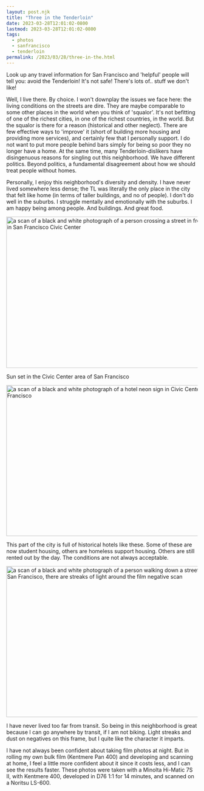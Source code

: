 ```yaml
---
layout: post.njk
title: "Three in the Tenderloin"
date: 2023-03-28T12:01:02-0800
lastmod: 2023-03-28T12:01:02-0800
tags:
  - photos
  - sanfrancisco
  - tenderloin
permalink: /2023/03/28/three-in-the.html
---
```

Look up any travel information for San Francisco and 'helpful' people will tell you: avoid the Tenderloin! It's not safe! There's lots of.. stuff we don't like!

Well, I live there. By choice. I won't downplay the issues we face here: the living conditions on the streets are dire. They are maybe comparable to some other places in the world when you think of 'squalor'. It's not befitting of one of the richest cities, in one of the richest countries, in the world. But the squalor is there for a reason (historical and other neglect). There are few effective ways to 'improve' it (short of building more housing and providing more services), and certainly few that I personally support. I do not want to put more people behind bars simply for being so poor they no longer have a home. At the same time, many Tenderloin-dislikers have disingenuous reasons for singling out this neighborhood. We have different politics. Beyond politics, a fundamental disagreement about how we should treat people without homes.

Personally, I enjoy this neighborhood's diversity and density. I have never lived somewhere less dense; the TL was literally the only place in the city that felt like home (in terms of taller buildings, and no of people). I don't do well in the suburbs. I struggle mentally and emotionally with the suburbs. I am happy being among people. And buildings. And great food.

<img src="/photos/uploads/f2d3b995b7.jpg" width="600" height="398" alt="a scan of a black and white photograph of a person crossing a street in front of UC Law in San Francisco Civic Center" />

Sun set in the Civic Center area of San Francisco

<img src="/photos/uploads/13a34da159.jpg" width="600" height="397" alt="a scan of a black and white photograph of a hotel neon sign in Civic Center San Francisco" />

This part of the city is full of historical hotels like these. Some of these are now student housing, others are homeless support housing. Others are still rented out by the day. The conditions are not always acceptable.

<img src="/photos/uploads/78be7daeef.jpg" width="600" height="397" alt="a scan of a black and white photograph of a person walking down a street in downtown San Francisco, there are streaks of light around the film negative scan" />

I have never lived too far from transit. So being in this neighborhood is great because I can go anywhere by transit, if I am not biking. Light streaks and dust on negatives on this frame, but I quite like the character it imparts.

I have not always been confident about taking film photos at night. But in rolling my own bulk film (Kentmere Pan 400) and developing and scanning at home, I feel a little more confident about it since it costs less, and I can see the results faster. These photos were taken with a Minolta Hi-Matic 7S II, with Kentmere 400, developed in D76 1:1 for 14 minutes, and scanned on a Noritsu LS-600.
